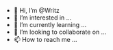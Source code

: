 - 👋 Hi, I’m @Writz
- 👀 I’m interested in ...
- 🌱 I’m currently learning ...
- 💞️ I’m looking to collaborate on ...
- 📫 How to reach me ...

<!---
Writz/Writz is a ✨ special ✨ repository because its `README.md` (this file) appears on your GitHub profile.
You can click the Preview link to take a look at your changes.
--->

